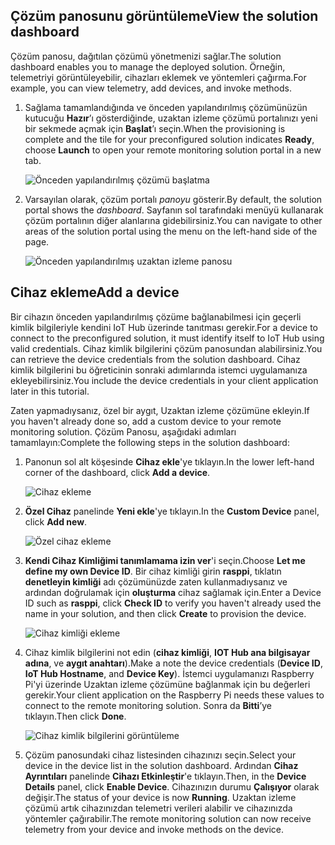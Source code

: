 ## <a name="view-the-solution-dashboard"></a><span data-ttu-id="3a06e-101">Çözüm panosunu görüntüleme</span><span class="sxs-lookup"><span data-stu-id="3a06e-101">View the solution dashboard</span></span>

<span data-ttu-id="3a06e-102">Çözüm panosu, dağıtılan çözümü yönetmenizi sağlar.</span><span class="sxs-lookup"><span data-stu-id="3a06e-102">The solution dashboard enables you to manage the deployed solution.</span></span> <span data-ttu-id="3a06e-103">Örneğin, telemetriyi görüntüleyebilir, cihazları eklemek ve yöntemleri çağırma.</span><span class="sxs-lookup"><span data-stu-id="3a06e-103">For example, you can view telemetry, add devices, and invoke methods.</span></span>

1. <span data-ttu-id="3a06e-104">Sağlama tamamlandığında ve önceden yapılandırılmış çözümünüzün kutucuğu **Hazır**’ı gösterdiğinde, uzaktan izleme çözümü portalınızı yeni bir sekmede açmak için **Başlat**’ı seçin.</span><span class="sxs-lookup"><span data-stu-id="3a06e-104">When the provisioning is complete and the tile for your preconfigured solution indicates **Ready**, choose **Launch** to open your remote monitoring solution portal in a new tab.</span></span>

    ![Önceden yapılandırılmış çözümü başlatma][img-launch-solution]

1. <span data-ttu-id="3a06e-106">Varsayılan olarak, çözüm portalı *panoyu* gösterir.</span><span class="sxs-lookup"><span data-stu-id="3a06e-106">By default, the solution portal shows the *dashboard*.</span></span> <span data-ttu-id="3a06e-107">Sayfanın sol tarafındaki menüyü kullanarak çözüm portalının diğer alanlarına gidebilirsiniz.</span><span class="sxs-lookup"><span data-stu-id="3a06e-107">You can navigate to other areas of the solution portal using the menu on the left-hand side of the page.</span></span>

    ![Önceden yapılandırılmış uzaktan izleme panosu][img-menu]

## <a name="add-a-device"></a><span data-ttu-id="3a06e-109">Cihaz ekleme</span><span class="sxs-lookup"><span data-stu-id="3a06e-109">Add a device</span></span>

<span data-ttu-id="3a06e-110">Bir cihazın önceden yapılandırılmış çözüme bağlanabilmesi için geçerli kimlik bilgileriyle kendini IoT Hub üzerinde tanıtması gerekir.</span><span class="sxs-lookup"><span data-stu-id="3a06e-110">For a device to connect to the preconfigured solution, it must identify itself to IoT Hub using valid credentials.</span></span> <span data-ttu-id="3a06e-111">Cihaz kimlik bilgilerini çözüm panosundan alabilirsiniz.</span><span class="sxs-lookup"><span data-stu-id="3a06e-111">You can retrieve the device credentials from the solution dashboard.</span></span> <span data-ttu-id="3a06e-112">Cihaz kimlik bilgilerini bu öğreticinin sonraki adımlarında istemci uygulamanıza ekleyebilirsiniz.</span><span class="sxs-lookup"><span data-stu-id="3a06e-112">You include the device credentials in your client application later in this tutorial.</span></span>

<span data-ttu-id="3a06e-113">Zaten yapmadıysanız, özel bir aygıt, Uzaktan izleme çözümüne ekleyin.</span><span class="sxs-lookup"><span data-stu-id="3a06e-113">If you haven't already done so, add a custom device to your remote monitoring solution.</span></span> <span data-ttu-id="3a06e-114">Çözüm Panosu, aşağıdaki adımları tamamlayın:</span><span class="sxs-lookup"><span data-stu-id="3a06e-114">Complete the following steps in the solution dashboard:</span></span>

1. <span data-ttu-id="3a06e-115">Panonun sol alt köşesinde **Cihaz ekle**'ye tıklayın.</span><span class="sxs-lookup"><span data-stu-id="3a06e-115">In the lower left-hand corner of the dashboard, click **Add a device**.</span></span>

   ![Cihaz ekleme][1]

1. <span data-ttu-id="3a06e-117">**Özel Cihaz** panelinde **Yeni ekle**'ye tıklayın.</span><span class="sxs-lookup"><span data-stu-id="3a06e-117">In the **Custom Device** panel, click **Add new**.</span></span>

   ![Özel cihaz ekleme][2]

1. <span data-ttu-id="3a06e-119">**Kendi Cihaz Kimliğimi tanımlamama izin ver**'i seçin.</span><span class="sxs-lookup"><span data-stu-id="3a06e-119">Choose **Let me define my own Device ID**.</span></span> <span data-ttu-id="3a06e-120">Bir cihaz kimliği girin **rasppi**, tıklatın **denetleyin kimliği** adı çözümünüzde zaten kullanmadıysanız ve ardından doğrulamak için **oluşturma** cihaz sağlamak için.</span><span class="sxs-lookup"><span data-stu-id="3a06e-120">Enter a Device ID such as **rasppi**, click **Check ID** to verify you haven't already used the name in your solution, and then click **Create** to provision the device.</span></span>

   ![Cihaz kimliği ekleme][3]

1. <span data-ttu-id="3a06e-122">Cihaz kimlik bilgilerini not edin (**cihaz kimliği**, **IOT Hub ana bilgisayar adına**, ve **aygıt anahtarı**).</span><span class="sxs-lookup"><span data-stu-id="3a06e-122">Make a note the device credentials (**Device ID**, **IoT Hub Hostname**, and **Device Key**).</span></span> <span data-ttu-id="3a06e-123">İstemci uygulamanızı Raspberry Pi'yi üzerinde Uzaktan izleme çözümüne bağlanmak için bu değerleri gerekir.</span><span class="sxs-lookup"><span data-stu-id="3a06e-123">Your client application on the Raspberry Pi needs these values to connect to the remote monitoring solution.</span></span> <span data-ttu-id="3a06e-124">Sonra da **Bitti**’ye tıklayın.</span><span class="sxs-lookup"><span data-stu-id="3a06e-124">Then click **Done**.</span></span>

    ![Cihaz kimlik bilgilerini görüntüleme][4]

1. <span data-ttu-id="3a06e-126">Çözüm panosundaki cihaz listesinden cihazınızı seçin.</span><span class="sxs-lookup"><span data-stu-id="3a06e-126">Select your device in the device list in the solution dashboard.</span></span> <span data-ttu-id="3a06e-127">Ardından **Cihaz Ayrıntıları** panelinde **Cihazı Etkinleştir**'e tıklayın.</span><span class="sxs-lookup"><span data-stu-id="3a06e-127">Then, in the **Device Details** panel, click **Enable Device**.</span></span> <span data-ttu-id="3a06e-128">Cihazınızın durumu **Çalışıyor** olarak değişir.</span><span class="sxs-lookup"><span data-stu-id="3a06e-128">The status of your device is now **Running**.</span></span> <span data-ttu-id="3a06e-129">Uzaktan izleme çözümü artık cihazınızdan telemetri verileri alabilir ve cihazınızda yöntemler çağırabilir.</span><span class="sxs-lookup"><span data-stu-id="3a06e-129">The remote monitoring solution can now receive telemetry from your device and invoke methods on the device.</span></span>

[img-launch-solution]: media/iot-suite-raspberry-pi-kit-view-solution/launch.png
[img-menu]: media/iot-suite-raspberry-pi-kit-view-solution/menu.png
[1]: media/iot-suite-raspberry-pi-kit-view-solution/suite0.png
[2]: media/iot-suite-raspberry-pi-kit-view-solution/suite1.png
[3]: media/iot-suite-raspberry-pi-kit-view-solution/suite2.png
[4]: media/iot-suite-raspberry-pi-kit-view-solution/suite3.png